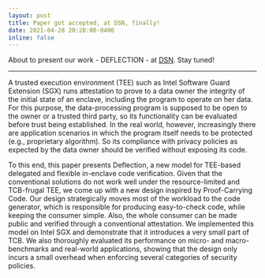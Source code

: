 ```yaml
---
layout: post
title: Paper got accepted, at DSN, finally!
date: 2021-04-28 20:28:00-0400
inline: false
---
```


About to present our work - DEFLECTION - at [DSN](http://dsn2021.ntu.edu.tw/). Stay tuned!

***

A trusted execution environment (TEE) such as Intel Software Guard Extension (SGX) runs attestation to prove to a data owner the integrity of the initial state of an enclave, including the program to operate on her data. For this purpose, the data-processing program is supposed to be open to the owner or a trusted third party, so its functionality can be evaluated before trust being established. In the real world, however, increasingly there are application scenarios in which the program itself needs to be protected (e.g., proprietary algorithm). So its compliance with privacy policies as expected by the data owner should be verified without exposing its code. 


To this end, this paper presents Deflection, a new model for TEE-based delegated and flexible in-enclave code verification. Given that the conventional solutions do not work well under the resource-limited and TCB-frugal TEE, we come up with a new design inspired by Proof-Carrying Code.
Our design strategically moves most of the workload to the code generator, which is responsible for producing easy-to-check code, while keeping the consumer simple. Also, the whole consumer can be made public and verified through a conventional attestation. We implemented this model on Intel SGX and demonstrate that it introduces a very small part of TCB. We also thoroughly evaluated its performance on micro- and macro- benchmarks and real-world applications, showing that the design only incurs a small overhead when enforcing several categories of security policies.